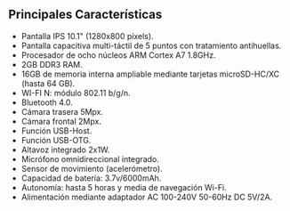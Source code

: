## Principales Características

* Pantalla IPS 10.1" (1280x800 píxels).
* Pantalla capacitiva multi-táctil de 5 puntos con tratamiento antihuellas.
* Procesador de ocho núcleos ARM Cortex A7 1.8GHz.
* 2GB DDR3 RAM.
* 16GB de memoria interna ampliable mediante tarjetas microSD-HC/XC (hasta 64 GB).
* WI-FI N: módulo 802.11 b/g/n.
* Bluetooth 4.0.
* Cámara trasera 5Mpx.
* Cámara frontal 2Mpx.
* Función USB-Host.
* Función USB-OTG.
* Altavoz integrado 2x1W.
* Micrófono omnidireccional integrado.
* Sensor de movimiento (acelerómetro).
* Capacidad de batería: 3.7v/6000mAh.
* Autonomía: hasta 5 horas y media de navegación Wi-Fi.
* Alimentación mediante adaptador AC 100-240V 50-60Hz DC 5V/2A.
